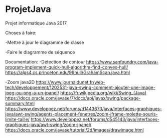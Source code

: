 # ProjetJava
Projet informatique Java 2017 


Choses à faire:

-Mettre à jour le diagramme de classe

-Faire le diagramme de séquence


Documentation:
-Détection de contour
https://www.sanfoundry.com/java-program-implement-quick-hull-algorithm-find-convex-hull/
https://algs4.cs.princeton.edu/99hull/GrahamScan.java.html

-Zoom java2D
https://www.journaldunet.fr/web-tech/developpement/1202531-java-swing-comment-ajouter-une-image-jpeg-ou-png-a-un-jpanel/
https://fr.wikipedia.org/wiki/Swing_(Java)
https://docs.oracle.com/javase/7/docs/api/javax/swing/package-summary.html
https://www.developpez.net/forums/d1443673/java/interfaces-graphiques-java/awt-swing/agents-placement-fenetres/zoom-jframe-molette-souris-limite-taille/
https://www.developpez.net/forums/d545143/java/interfaces-graphiques-java/awt-swing/zoom-jpanel/
https://docs.oracle.com/javase/tutorial/2d/images/drawimage.html
